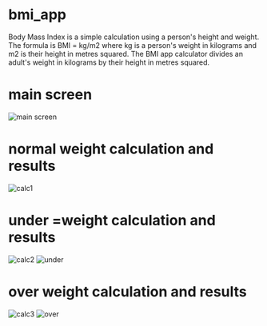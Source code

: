 # bmi_app

Body Mass Index is a simple calculation using a person's height and weight. The formula is BMI = kg/m2 where kg is a person's weight in kilograms and m2 is their height in metres squared.
The BMI  app calculator divides an adult's weight in kilograms by their height in metres squared.

# main screen
![main screen](https://user-images.githubusercontent.com/124202145/224542150-fec5dfe0-d9ac-4f6a-ae5b-e6520a82d6f6.png)

# normal weight calculation and results
![calc1](https://user-images.githubusercontent.com/124202145/224542273-31c99874-5a1d-4a85-b95f-f4834ddf20c0.png)




# under =weight calculation and results
![calc2](https://user-images.githubusercontent.com/124202145/224542386-b9c624a6-4ca8-43f1-9cd8-6f9bd5701337.png)
![under](https://user-images.githubusercontent.com/124202145/224542542-cfa9055b-9658-4f24-bb4a-d593976d5d03.png)

# over weight calculation and results
![calc3](https://user-images.githubusercontent.com/124202145/224542714-538998b1-2568-44ac-bc84-0540db4d162b.png)
![over](https://user-images.githubusercontent.com/124202145/224542792-b202e8e3-9577-4fc6-ae34-6b46457e1386.png)

